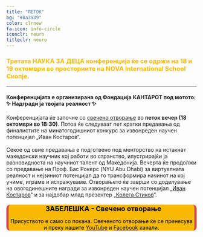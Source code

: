 ```yaml
---
title: "ПЕТОК"
bg: "#8a3939"
color: clrnew
fa-icon: info-circle
iconclr: neuro
titleclr: neuro
---
```


<h3 style="color:#f7b901;">Третата НАУКА ЗА ДЕЦА конференција ќе се одржи на 18 и 19 октомври во просториите на NOVA International School Скопје. <hr> <h4>Конференцијата е организирана од Фондација КАНТАРОТ под мотото: <br> ✨ Надгради ја твојата реалност ✨</h4></h3>

<div class="info-box">
  <p>
    Конференцијата ќе започне со <a href="#note">свечено отворање</a> во <b>петок вечер (18 октомври во 18:30)</b>. Потоа ќе следуваат пет кратки предавања од финалистите на минатогодишниот конкурс за извонреден научен потенцијал „Иван Ќостаров“. <br><br> Секое од овие предавања е подготвено под менторство на истакнат македонски научник кој работи во странство, илустрирајќи ја разновидноста на научниот талент од Македонија. Вечерта ќе продолжи со предавање на Проф. Бас Рокерс (NYU Abu Dhabi) за виртуелната реалност и нејзиниот потенцијал да го трансформира начинот на кој учиме, играме и истражуваме. Отворањето ќе заврши со доделување на овогодинешните награди за извонреден научен потенцијал „<a href="https://naukazadeca.mk/nagrada-ivan-kjostarov-2/" target="_blank">Иван Ќостаров</a>“ и за најдобар млад презентер „<a href="https://naukazadeca.mk/kolegastikov" target="_blank">Колега Стиков</a>“.

  </p>
</div>


<div id="note" style="background-color: #f7b901; border-left: 6px solid #c74b4c; border-right: 6px solid #c74b4c; border-radius: 10px; margin-bottom: 15px; text-align: center; color: black;">
  <p style="font-size: 18px; margin-bottom: 10px;">
    <i class="fa fa-info-circle" style="color: #c74b4c; margin-right: 10px;"></i>
    <strong>ЗАБЕЛЕШКА - Свечено отворање</strong>
  </p>
  <p>Присуството е само со покана. Свеченото отворање ќе се пренесува и преку нашите <a href="https://www.youtube.com/@naukazadeca" target="_blank">YouTube</a> и <a href="https://www.facebook.com/profile.php?id=100028366703592" target="_blank">Facebook</a> канали.</p>
</div>

<script>
function toggleIframe() {
  var x = document.getElementById("iframeContainer");
  if (x.style.display === "none") {
    x.style.display = "block";
  } else {
    x.style.display = "none";
  }
}
</script>




<!-- <center>
 <h3>A sprint to push boundaries for collective creativity</h3>

 <p style ="text-align: center;  font-size:20px;">Participants who would like to work on a coding project are welcome to submit their project idea for making MRI research more accessible!</p>
</center> -->

